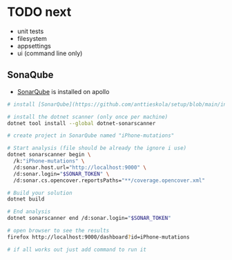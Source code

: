 # TODO next

- unit tests
- filesystem
- appsettings
- ui (command line only)

## SonaQube

- [SonarQube](h) is installed on apollo

```bash
# install [SonarQube](https://github.com/anttieskola/setup/blob/main/installation.md#sonarqube)

# install the dotnet scanner (only once per machine)
dotnet tool install --global dotnet-sonarscanner

# create project in SonarQube named "iPhone-mutations"

# Start analysis (file should be already the ignore i use)
dotnet sonarscanner begin \
  /k:"iPhone-mutations" \
  /d:sonar.host.url="http://localhost:9000" \
  /d:sonar.login="$SONAR_TOKEN" \
  /d:sonar.cs.opencover.reportsPaths="**/coverage.opencover.xml"

# Build your solution
dotnet build

# End analysis
dotnet sonarscanner end /d:sonar.login="$SONAR_TOKEN"

# open browser to see the results
firefox http://localhost:9000/dashboard?id=iPhone-mutations

# if all works out just add command to run it
```
